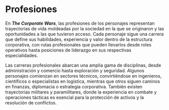 # Profesiones

En _**The Corporate Wars**_, las profesiones de los personajes representan trayectorias de vida moldeadas por la sociedad en la que se originaron y las oportunidades a las que tuvieron acceso. Cada personaje sigue una carrera que define sus habilidades, experiencia y valor dentro de la estructura corporativa, con rutas profesionales que pueden llevarlos desde roles operativos hasta posiciones de liderazgo en sus respectivas especialidades.

Las carreras profesionales abarcan una amplia gama de disciplinas, desde administración y comercio hasta exploración y seguridad. Algunos personajes comienzan en sectores técnicos, convirtiéndose en ingenieros, científicos o especialistas en logística, mientras que otros siguen caminos en finanzas, diplomacia o estrategia corporativa. También existen trayectorias militares y paramilitares, donde la experiencia en combate y operaciones tácticas es esencial para la protección de activos y la resolución de conflictos.


